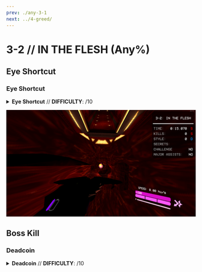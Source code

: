 ```yaml
---
prev: ./any-3-1
next: ../4-greed/
---
```


# 3-2 // IN THE FLESH (Any%)

## Eye Shortcut

<div class="hidden-header">

### Eye Shortcut

</div>

<details class="easy">
    <summary>
        <b>Eye Shortcut</b> // <b>DIFFICULTY</b>: /10
    </summary>
    <p>
     Start off by <a href="/speedrun-tech#dash-jump">Dash Jumping</a>, then look up and aim as shown.
     <p>
      </p>
      Fire a blue saw to cut the stem of the eye, wait until it lands, then dash forward and slam into the hole.
      <p>
      </p>
      Turn around while falling, then slide jump into the arena when you land.
    </p>
</details>

![3-2-eye-shortcut-line-up](</../images/3-2-eye-shortcut-line-up.png>)

## Boss Kill

<div class="hidden-header">

### Deadcoin

</div>

<details class="easy">
    <summary>
        <b>Deadcoin</b> // <b>DIFFICULTY</b>: /10
    </summary>
    <p>
     Look down and throw a coin as you enter the arena, then <a href="/speedrun-tech#coin-punch">Punch it</a> as you hit the wall, then jump, <a href="/speedrun-tech#coin-punch">Punch the coin</a>, and slam twice to build damage on it, then look up and <a href="/speedrun-tech#deadcoins">Deadcoin</a> four times, then begin charging a slab piercer charge shot
     <p>
      </p>
      Jump, slam jump, and <a href="/speedrun-tech#coin-punch">Punch the coin</a> as soon as the boss fight starts. Move forward and <a href="/speedrun-tech#coin-punch">Punch it</a> again, slam jump and <a href="/speedrun-tech#coin-punch">Punch</a> the coin again. Then slam jump and <a href="/speedrun-tech#coin-punch">Punch</a> the coin a fourth time, slam, look up and fire <a href="/speedrun-tech#ricostacks">charge shot and electric railcannon</a> through Gabriel into the coin
    </p>
</details>

